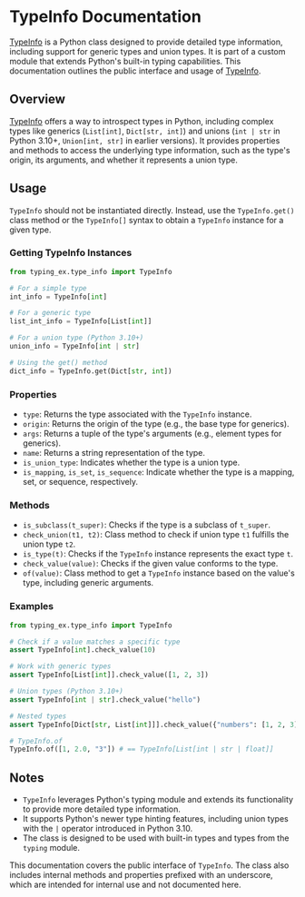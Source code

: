 # TypeInfo Documentation

[TypeInfo](../typing_ex/type_info.py) is a Python class designed to provide detailed type information, including support for generic types and union types. It is part of a custom module that extends Python's built-in typing capabilities. This documentation outlines the public interface and usage of [TypeInfo](../typing_ex/type_info.py).

## Overview

[TypeInfo](../typing_ex/type_info.py) offers a way to introspect types in Python, including complex types like generics (`List[int]`, `Dict[str, int]`) and unions (`int | str` in Python 3.10+, `Union[int, str]` in earlier versions). It provides properties and methods to access the underlying type information, such as the type's origin, its arguments, and whether it represents a union type.

## Usage

`TypeInfo` should not be instantiated directly. Instead, use the `TypeInfo.get()` class method or the `TypeInfo[]` syntax to obtain a `TypeInfo` instance for a given type.

### Getting TypeInfo Instances

```python
from typing_ex.type_info import TypeInfo

# For a simple type
int_info = TypeInfo[int]

# For a generic type
list_int_info = TypeInfo[List[int]]

# For a union type (Python 3.10+)
union_info = TypeInfo[int | str]

# Using the get() method
dict_info = TypeInfo.get(Dict[str, int])
```

### Properties

- `type`: Returns the type associated with the `TypeInfo` instance.
- `origin`: Returns the origin of the type (e.g., the base type for generics).
- `args`: Returns a tuple of the type's arguments (e.g., element types for generics).
- `name`: Returns a string representation of the type.
- `is_union_type`: Indicates whether the type is a union type.
- `is_mapping`, `is_set`, `is_sequence`: Indicate whether the type is a mapping, set, or sequence, respectively.

### Methods

- `is_subclass(t_super)`: Checks if the type is a subclass of `t_super`.
- `check_union(t1, t2)`: Class method to check if union type `t1` fulfills the union type `t2`.
- `is_type(t)`: Checks if the `TypeInfo` instance represents the exact type `t`.
- `check_value(value)`: Checks if the given value conforms to the type.
- `of(value)`: Class method to get a `TypeInfo` instance based on the value's type, including generic arguments.

### Examples

```python
from typing_ex.type_info import TypeInfo

# Check if a value matches a specific type
assert TypeInfo[int].check_value(10)

# Work with generic types
assert TypeInfo[List[int]].check_value([1, 2, 3])

# Union types (Python 3.10+)
assert TypeInfo[int | str].check_value("hello")

# Nested types
assert TypeInfo[Dict[str, List[int]]].check_value({"numbers": [1, 2, 3]})

# TypeInfo.of
TypeInfo.of([1, 2.0, "3"]) # == TypeInfo[List[int | str | float]]
```

## Notes

- `TypeInfo` leverages Python's typing module and extends its functionality to provide more detailed type information.
- It supports Python's newer type hinting features, including union types with the `|` operator introduced in Python 3.10.
- The class is designed to be used with built-in types and types from the `typing` module.

This documentation covers the public interface of `TypeInfo`. The class also includes internal methods and properties prefixed with an underscore, which are intended for internal use and not documented here.
